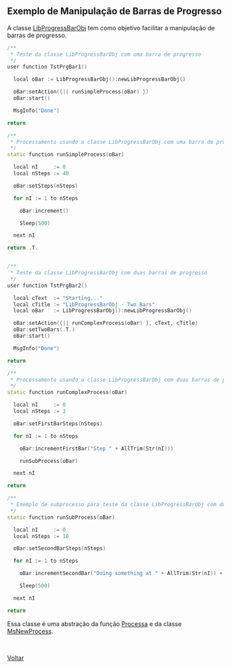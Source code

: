 ## Exemplo de Manipulação de Barras de Progresso

A classe [LibProgressBarObj](#) tem como objetivo facilitar a manipulação de barras de progresso.

```cpp
/**
 * Teste da classe LibProgressBarObj com uma barra de progresso
 */
user function TstPrgBar1()

  local oBar := LibProgressBarObj():newLibProgressBarObj()

  oBar:setAction({|| runSimpleProcess(oBar) })
  oBar:start()

  MsgInfo("Done")

return

/**
 * Processamento usando a classe LibProgressBarObj com uma barra de progresso
 */
static function runSimpleProcess(oBar)

  local nI     := 0
  local nSteps := 40

  oBar:setSteps(nSteps)

  for nI := 1 to nSteps

    oBar:increment()

    Sleep(500)

  next nI

return .T.


/**
 * Teste da classe LibProgressBarObj com duas barras de progresso
 */
user function TstPrgBar2()

  local cText  := "Starting..."
  local cTitle := "LibProgressBarObj - Two Bars"
  local oBar   := LibProgressBarObj():newLibProgressBarObj()

  oBar:setAction({|| runComplexProcess(oBar) }, cText, cTitle)
  oBar:setTwoBars(.T.)
  oBar:start()

  MsgInfo("Done")

return

/**
 * Processamento usando a classe LibProgressBarObj com duas barras de progresso
 */
static function runComplexProcess(oBar)

  local nI     := 0
  local nSteps := 3

  oBar:setFirstBarSteps(nSteps)

  for nI := 1 to nSteps

    oBar:incrementFirstBar("Step " + AllTrim(Str(nI)))

    runSubProcess(oBar)

  next nI

return

/**
 * Exemplo de subprocesso para teste da classe LibProgressBarObj com duas barras de progresso
 */
static function runSubProcess(oBar)

  local nI     := 0
  local nSteps := 10

  oBar:setSecondBarSteps(nSteps)

  for nI := 1 to nSteps

    oBar:incrementSecondBar("Doing something at " + AllTrim(Str(nI)) + " of " + AllTrim(Str(nSteps)) + " ...")

    Sleep(500)

  next nI

return
```

Essa classe é uma abstração da função [Processa](https://tdn.totvs.com/pages/releaseview.action?pageId=727933986) e da
classe [MsNewProcess](https://tdn.totvs.com/display/public/framework/MsNewProcess).

<br/>

[Voltar](../index)
